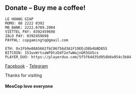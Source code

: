 ## Donate – Buy me a coffee!

```
LE HOANG GIAP
MOMO: 08 2222 0392
MB_BANK: 2222.6789.2004
VIETTEL PAY: 0392459698
ZALO PAY: 0392459698
PAYPAL: copgamingtq@gmail.com
```

```
ETH: 0x1Fb9e08A5662fbC06756d3A1F19EEcD8b4bBD855
BITCOIN: 153uvWrtsaWFDtzDdf2efwWajnGR3GUScx
PLAYER_DUO: https://playerduo.com/5f5f64d35d95db0a954c3b84
```

[Facebook](https://www.facebook.com/100039847550995) - [Telegram](https://t.me/meow_cop)

Thanks for visiting
#### MeoCop love everyone
